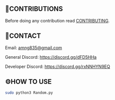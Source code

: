 ## 📝CONTRIBUTIONS

Before doing any contribution read <a href="https://github.com/DEADSEC-SECURITY/DiceRoler/blob/master/CONTRIBUTING.md">CONTRIBUTING</a>.

## 📧CONTACT

Email: amng835@gmail.com

General Discord: https://discord.gg/dFD5HHa

Developer Discord: https://discord.gg/rxNNHYN9EQ

## ⚙️HOW TO USE

```bash
sudo python3 Random.py
```
